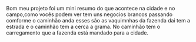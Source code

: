 Bom meu projeto foi um mini resumo do que acontece na cidade e no campo,como vocês podem ver tem uns negocios brancos passando comforme o caminhão anda esses são as vaquimnhas da fazenda dai tem a estrada e o caminhão tem a cerca a grama.
No caminhão tem  o carregamento que a fazenda está  mandado para a cidade.
